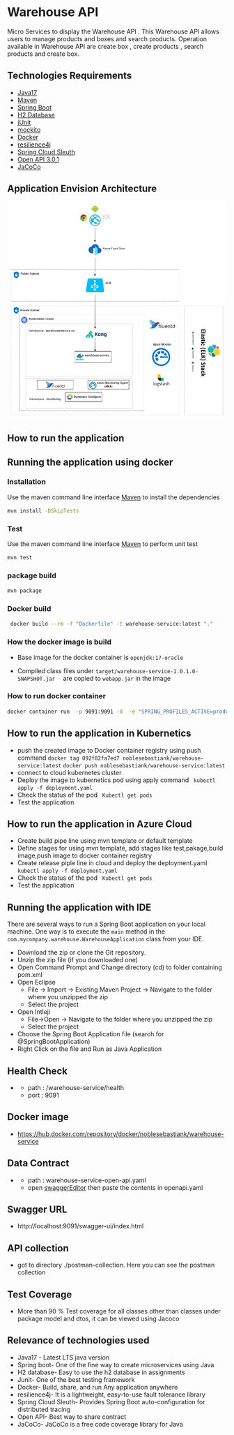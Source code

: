 # Warehouse API

Micro Services to display the Warehouse API . This Warehouse API allows users to manage products and boxes and 
search products. Operation available in Warehouse API are create box , create products , search products and create box.

## Technologies Requirements

* [Java17](https://www.oracle.com/java/)
* [Maven](https://maven.apache.org/)
* [Spring Boot](https://spring.io/projects/spring-boot)
* [H2 Database](https://www.h2database.com/html/main.html)
* [jUnit](https://junit.org/)
* [mockito](https://site.mockito.org/)
* [Docker](https://www.docker.com/)
* [resilience4j](https://resilience4j.readme.io/docs)
* [Spring Cloud Sleuth](https://spring.io/projects/spring-cloud-sleuth)
* [Open API 3.0.1](https://spec.openapis.org/oas/v3.0.1)
* [JaCoCo](https://www.eclemma.org/jacoco/)


## Application Envision Architecture

![](images/warehouse.jpg)

## How to run the application

## Running the application using docker

### Installation

Use the maven command line interface [Maven](https://maven.apache.org/) to install the dependencies

```bash
mvn install -DSkipTests
```

### Test
Use the maven command line interface [Maven](https://maven.apache.org/) to perform unit test
```bash
mvn test
```
### package build
```bash
mvn package
```
### Docker build
```bash
 docker build --rm -f "Dockerfile" -t warehouse-service:latest "."
```

### How the docker image is build
* Base image for the docker container is `openjdk:17-oracle`

* Compiled class files under `target/warehouse-service-1.0.1.0-SNAPSHOT.jar  ` are copied to `webapp.jar` in the image

### How to run docker container

```bash
docker container run  -p 9091:9091 -d  -e "SPRING_PROFILES_ACTIVE=production" --rm --name warehouse-service warehouse-service:latest
```
## How to run the application in Kubernetics

* push the created image to Docker container registry using push command
  `docker tag 092f82fa7ed7 noblesebastiank/warehouse-service:latest`
  `docker push noblesebastiank/warehouse-service:latest`
* connect to cloud kubernetes cluster
* Deploy the image to kubernetics pod using apply command
  ` kubectl apply -f deployment.yaml`
* Check the status of the pod
  ` Kubectl get pods`
* Test the application

## How to run the application in Azure Cloud

* Create build pipe line using mvn template or default template
* Define stages for using mvn template, add stages like test,pakage,build image,push image to docker container registry
* Create release piple line in cloud and deploy the deployment.yaml
  ` kubectl apply -f deployment.yaml`
* Check the status of the pod
  ` Kubectl get pods`
* Test the application

## Running the application with IDE

There are several ways to run a Spring Boot application on your local machine. One way is to execute the `main` 
method in the `com.mycompany.warehouse.WarehouseApplication` class from your IDE.

* 	Download the zip or clone the Git repository.
* 	Unzip the zip file (if you downloaded one)
* 	Open Command Prompt and Change directory (cd) to folder containing pom.xml
* 	Open Eclipse
    * File -> Import -> Existing Maven Project -> Navigate to the folder where you unzipped the zip
    * Select the project
* 	Open Intleji
    * File->Open -> Navigate to the folder where you unzipped the zip
    * Select the project
* 	Choose the Spring Boot Application file (search for @SpringBootApplication)
* 	Right Click on the file and Run as Java Application



## Health Check

+
    - path : /warehouse-service/health
    - port : 9091

## Docker image
-  https://hub.docker.com/repository/docker/noblesebastiank/warehouse-service

## Data Contract

+
    - path : warehouse-service-open-api.yaml
    - open [swaggerEditor](https://editor.swagger.io)  then paste the contents in openapi.yaml

## Swagger URL
-  http://localhost:9091/swagger-ui/index.html

## API collection
- got to directory ./postman-collection. Here you can see the postman collection


## Test Coverage
- More than 90 % Test coverage for all classes other than classes under package model and dtos, it can be viewed
  using Jacoco

## Relevance of technologies used
- Java17 - Latest LTS java version 
- Spring boot- One of the fine way to create microservices using Java
- H2 database- Easy to use the h2 database in assignments
- Junit- One of the best testing framework
- Docker- Build, share, and run Any application anywhere
- resilience4j- It is a lightweight, easy-to-use fault tolerance library
- Spring Cloud Sleuth- Provides Spring Boot auto-configuration for distributed tracing
- Open API- Best way to share contract
- JaCoCo- JaCoCo is a free code coverage library for Java

